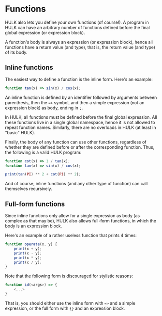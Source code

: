 # Functions

HULK also lets you define your own functions (of course!). A program in HULK can have an arbitrary number of functions defined before the final global expression (or expression block).

A function's body is always an expression (or expression block), hence all functions have a return value (and type), that is, the return value (and type) of its body.

## Inline functions

 The easiest way to define a function is the inline form. Here's an example:

```js
function tan(x) => sin(x) / cos(x);
```

An inline function is defined by an identifier followed by arguments between parenthesis, then the `=>` symbol, and then a simple expression (not an expression block) as body, ending in `;`.

In HULK, all functions must be defined before the final global expression. All these functions live in a single global namespace, hence it is not allowed to repeat function names. Similarly, there are no overloads in HULK (at least in "basic" HULK).

Finally, the body of any function can use other functions, regardless of whether they are defined before or after the corresponding function. Thus, the following is a valid HULK program:

```js
function cot(x) => 1 / tan(x);
function tan(x) => sin(x) / cos(x);

print(tan(PI) ** 2 + cot(PI) ** 2);
```

And of course, inline functions (and any other type of function) can call themselves recursively.

## Full-form functions

Since inline functions only allow for a single expression as body (as complex as that may be), HULK also allows full-form functions, in which the body is an expression block.

Here's an example of a rather useless function that prints 4 times:

```js
function operate(x, y) {
    print(x + y);
    print(x - y);
    print(x * y);
    print(x / y);
}
```

Note that the following form is discouraged for stylistic reasons:

```js
function id(<args>) => {
    <...>
}
```

That is, you should either use the inline form with `=>` and a simple expression, or the full form with `{}` and an expression block.
